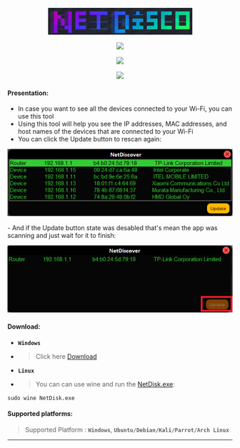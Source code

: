 <!-- DOSMAX -->
<p align='center'>
  <img src="https://github.com/77AXEL/NetDisco/blob/main/images/logo3.png"></img>
</p>
<p align='center'>
    <img src="https://img.shields.io/badge/NetDisco-bg?style=for-the-badge;"></img>
</p>
<p align='center'>
  <img src="https://img.shields.io/badge/Author-A.X.E.L-red?style=flat-square;"></img>
</p>
<p align='center'>
    <img src="https://img.shields.io/badge/DISCLAIMER-purple?style=for-the-badge;"></img>

#### Presentation:
- In case you want to see all the devices connected to your Wi-Fi, you can use this tool
- Using this tool will help you see the IP addresses, MAC addresses, and host names of the devices that are connected to your Wi-Fi
- You can click the Update button to rescan again:
<p align='center'>
  <img src="https://github.com/77AXEL/NetDisco/blob/main/images/logo1.png"></img>
</p>
- And if the Update button state was desabled that's mean the app was scanning and just wait for it to finish:
<p align='center'>
  <img src="https://github.com/77AXEL/NetDisco/blob/main/images/logo2.png"></img>

#### Download:
- **`Windows`**
- > Click here <a href='https://github.com/7AXEL/NetDisc/raw/main/NetDisc.exe?download='>Download</a>
- **`Linux`**
- > You can can use wine and run the <a href='https://github.com/77AXEL/NetDisco/raw/main/NetDisc.exe?download='>NetDisk.exe</a>:
```
sudo wine NetDisk.exe
```

#### Supported platforms:
> Supported Platform : **`Windows`**, **`Ubuntu/Debian/Kali/Parrot/Arch Linux`**<br>
<hr>
</p>
